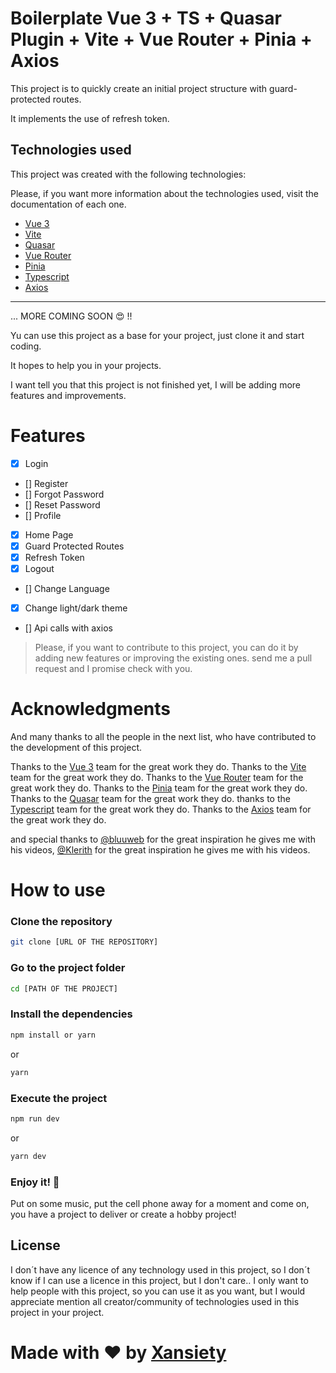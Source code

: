 # Boilerplate Vue 3 + TS + Quasar Plugin + Vite + Vue Router + Pinia + Axios

This project is to quickly create an initial project structure with guard-protected routes.

It implements the use of refresh token.

## Technologies used

This project was created with the following technologies:

Please, if you want more information about the technologies used, visit the documentation of each one.

- [Vue 3](https://vuejs.org)
- [Vite](https://vitejs.dev)
- [Quasar](https://quasar.dev)
- [Vue Router](https://router.vuejs.org)
- [Pinia](https://pinia.vuejs.org)
- [Typescript](https://www.typescriptlang.org)
- [Axios](https://axios-http.com)

*** 

  ... MORE COMING SOON 😍 !!

Yu can use this project as a base for your project, just clone it and start coding.

It hopes to help you in your projects.

I want tell you that this project is not finished yet, I will be adding more features and improvements.

# Features

- [x] Login
- [] Register
- [] Forgot Password
- [] Reset Password
- [] Profile
- [x] Home Page
- [x] Guard Protected Routes
- [x] Refresh Token
- [x] Logout
- [] Change Language 
- [x] Change light/dark theme
- [] Api calls with axios

> Please, if you want to contribute to this project, you can do it by adding new features or improving the existing ones. send me a pull request and I promise check with you.

# Acknowledgments

And many thanks to all the people in the next list, who have contributed to the development of this project.

Thanks to the [Vue 3](https://vuejs.org) team for the great work they do.
Thanks to the [Vite](https://vitejs.dev) team for the great work they do.
Thanks to the [Vue Router](https://router.vuejs.org) team for the great work they do.
Thanks to the [Pinia](https://pinia.vuejs.org) team for the great work they do.
Thanks to the [Quasar](https://quasar.dev) team for the great work they do.
thanks to the [Typescript](https://www.typescriptlang.org) team for the great work they do.
Thanks to the [Axios](https://axios-http.com) team for the great work they do.

and special thanks to  [@bluuweb](https://github.com/bluuweb)  for the great inspiration he gives me with his videos, [@Klerith](https://github.com/Klerith) for the great inspiration he gives me with his videos.


# How to use

### Clone the repository
```bash
git clone [URL OF THE REPOSITORY]
```

### Go to the project folder
```bash
cd [PATH OF THE PROJECT]
```

### Install the dependencies
```bash
npm install or yarn
```
or 
```bash
yarn
```

### Execute the project
```bash
npm run dev
```
or 
```bash
yarn dev
```

### Enjoy it! 🚀
Put on some music, put the cell phone away for a moment and come on, you have a project to deliver or create a hobby project!
 


## License

I don´t have any licence of any technology used in this project, so I don´t know if I can use a licence in this project, but I don't care.. I only want to help people with this project, so you can use it as you want, but I would appreciate mention all creator/community of technologies used in this project in your project.
 
# Made with ❤️ by [Xansiety](https://github.com/Xansiety) 